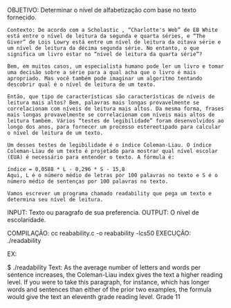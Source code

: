 OBJETIVO: Determinar o nível de alfabetização com base no texto fornecido.
    
    Contexto: De acordo com a Scholastic , “Charlotte's Web” de EB White está entre o nível de leitura da segunda e quarta séries, e “The Giver” de Lois Lowry está entre um nível de leitura da oitava série e um nível de leitura da décima segunda série. No entanto, o que significa um livro estar no “nível de leitura da quarta série”?

    Bem, em muitos casos, um especialista humano pode ler um livro e tomar uma decisão sobre a série para a qual acha que o livro é mais apropriado. Mas você também pode imaginar um algoritmo tentando descobrir qual é o nível de leitura de um texto.

    Então, que tipo de características são características de níveis de leitura mais altos? Bem, palavras mais longas provavelmente se correlacionam com níveis de leitura mais altos. Da mesma forma, frases mais longas provavelmente se correlacionam com níveis mais altos de leitura também. Vários “testes de legibilidade” foram desenvolvidos ao longo dos anos, para fornecer um processo estereotipado para calcular o nível de leitura de um texto.

    Um desses testes de legibilidade é o índice Coleman-Liau. O índice Coleman-Liau de um texto é projetado para mostrar qual nível escolar (EUA) é necessário para entender o texto. A fórmula é:

    índice = 0,0588 * L - 0,296 * S - 15,8
    Aqui, L é o número médio de letras por 100 palavras no texto e S é o número médio de sentenças por 100 palavras no texto.

    Vamos escrever um programa chamado readability que pega um texto e determina seu nível de leitura.

INPUT: Texto ou paragrafo de sua preferencia.
OUTPUT: O nível de escolaridade.

COMPILAÇÃO: cc reabability.c -o reabability -lcs50
EXECUÇÃO: ./readability

EX:

$ ./readability
Text: As the average number of letters and words per sentence increases, the Coleman-Liau index gives the text a higher reading level. If you were to take this paragraph, for instance, which has longer words and sentences than either of the prior two examples, the formula would give the text an eleventh grade reading level.
Grade 11